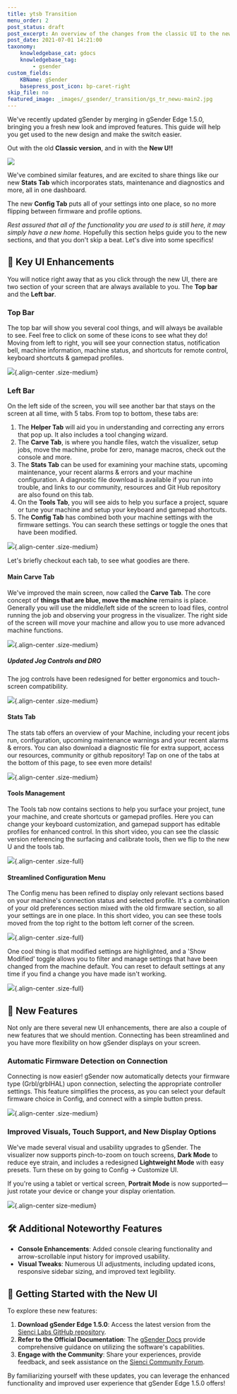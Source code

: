 ```yaml
---
title: ytsb Transition
menu_order: 2
post_status: draft
post_excerpt: An overview of the changes from the classic UI to the new and improved UI.
post_date: 2021-07-01 14:21:00
taxonomy:
    knowledgebase_cat: gdocs
    knowledgebase_tag:
        - gsender
custom_fields:
    KBName: gSender
    basepress_post_icon: bp-caret-right
skip_file: no
featured_image: _images/_gsender/_transition/gs_tr_newu-main2.jpg
---
```


We've recently updated gSender by merging in gSender Edge 1.5.0, bringing you a fresh new look and improved features. This guide will help you get used to the new design and make the switch easier.

Out with the old **Classic version**, and in with the **New U!!**

![](/_images/_gsender/_transition/gs_tr_newu-main2.jpg)

We've combined similar features, and are excited to share things like our new **Stats Tab** which incorporates stats, maintenance and diagnostics and more, all in one dashboard.

The new **Config Tab** puts all of your settings into one place, so no more flipping between firmware and profile options.

*Rest assured that all of the functionality you are used to is still here, it may simply have a new home.* Hopefully this section helps guide you to the new sections, and that you don't skip a beat. Let's dive into some specifics!

## 🌟 Key UI Enhancements

You will notice right away that as you click through the new UI, there are two section of your screen that are always available to you. The **Top bar** and the **Left bar**.

### Top Bar

The top bar will show you several cool things, and will always be available to see. Feel free to click on some of these icons to see what they do! Moving from left to right, you will see your connection status, notification bell, machine information, machine status, and shortcuts for remote control, keyboard shortcuts & gamepad profiles.

![](/_images/_gsender/_transition/gs_tr_top-bar.jpg){.align-center .size-medium}

### Left Bar

On the left side of the screen, you will see another bar that stays on the screen at all time, with 5 tabs. From top to bottom, these tabs are:

1. The **Helper Tab** will aid you in understanding and correcting any errors that pop up. It also includes a tool changing wizard.
1. The **Carve Tab**, is where you handle files, watch the visualizer, setup jobs, move the machine, probe for zero, manage macros, check out the console and more.
1. The **Stats Tab** can be used for examining your machine stats, upcoming maintenance, your recent alarms & errors and your machine configuration. A diagnostic file download is available if you run into trouble, and links to our community, resources and Git Hub repository are also found on this tab.
1. On the **Tools Tab**, you will see aids to help you surface a project, square or tune your machine and setup your keyboard and gamepad shortcuts.
1. The **Config Tab** has combined both your machine settings with the firmware settings. You can search these settings or toggle the ones that have been modified.

![](/_images/_gsender/_transition/gs_tr_left-bar.jpg){.align-center .size-medium}

Let's briefly checkout each tab, to see what goodies are there.

#### **Main Carve Tab**

We've improved the main screen, now called the **Carve Tab**.  The core concept of **things that are blue, move the machine** remains is place. Generally you will use the middle/left side of the screen to load files, control running the job and observing your progress in the visualizer. The right side of the screen will move your machine and allow you to use more advanced machine functions.

![](/_images/_gsender/_transition/gs_tr_carvemain.jpg){.align-center .size-medium}

##### **Updated Jog Controls and DRO**

The jog controls have been redesigned for better ergonomics and touch-screen compatibility.

![](/_images/_gsender/_transition/gs_tr_comp-jog.jpg){.align-center .size-medium}

#### **Stats Tab**

The stats tab offers an overview of your Machine, including your recent jobs run, configuration, upcoming maintenance warnings and your recent alarms & errors. You can also download a diagnostic file for extra support, access our resources, community or github repository! Tap on one of the tabs at the bottom of this page, to see even more details!

![](/_images/_gsender/_transition/gs_tr_status.jpg){.align-center .size-medium}

#### **Tools Management**

The Tools tab now contains sections to help you surface your project, tune your machine, and create shortcuts or gamepad profiles. Here you can change your keyboard customization, and gamepad support has editable profiles for enhanced control. In this short video, you can see the classic version referencing the surfacing and calibrate tools, then we flip to the new U and the tools tab.

![](/_images/_gsender/_transition/gs_tr_surface.gif){.align-center .size-full}

#### **Streamlined Configuration Menu**

The Config menu has been refined to display only relevant sections based on your machine's connection status and selected profile. It's a combination of your old preferences section mixed with the old firmware section, so all your settings are in one place. In this short video, you can see these tools moved from the top right to the bottom left corner of the screen.

![](../_images/_gsender/_transition/gs_tr_firmwarenew.gif){.align-center .size-full}

One cool thing is that modified settings are highlighted, and a 'Show Modified' toggle allows you to filter and manage settings that have been changed from the machine default. You can reset to default settings at any time if you find a change you have made isn't working.

![](/_images/_gsender/_transition/gs_tr_modified.gif){.align-center .size-full}

## 🌟 **New Features**

Not only are there several new UI enhancements, there are also a couple of new features that we should mention. Connecting has been streamlined and you have more flexibility on how gSender displays on your screen.

### **Automatic Firmware Detection on Connection**

Connecting is now easier! gSender now automatically detects your firmware type (Grbl/grblHAL) upon connection, selecting the appropriate controller settings. This feature simplifies the process, as you can select your default firmware choice in Config, and connect with a simple button press.

![](/_images/_gsender/_transition/gs_tr_connect-auto.gif){.align-center .size-medium}

### **Improved Visuals, Touch Support, and New Display Options**

We've made several visual and usability upgrades to gSender. The visualizer now supports pinch-to-zoom on touch screens, **Dark Mode** to reduce eye strain, and includes a redesigned **Lightweight Mode** with easy presets. Turn these on by going to Config -> Customize UI.

If you're using a tablet or vertical screen, **Portrait Mode** is now supported—just rotate your device or change your display orientation.

![](/_images/_gsender/_transition/gs_tr_portrait.jpg){.align-center size-medium}

## 🛠️ Additional Noteworthy Features

* **Console Enhancements**: Added console clearing functionality and arrow-scrollable input history for improved usability.
* **Visual Tweaks**: Numerous UI adjustments, including updated icons, responsive sidebar sizing, and improved text legibility.

## 📘 Getting Started with the New UI

To explore these new features:

1. **Download gSender Edge 1.5.0**: Access the latest version from the [Sienci Labs GitHub repository](https://github.com/Sienci-Labs/gsender/releases).
2. **Refer to the Official Documentation**: The [gSender Docs](https://resources.sienci.com/view/gs-using-gsender/) provide comprehensive guidance on utilizing the software's capabilities.
3. **Engage with the Community**: Share your experiences, provide feedback, and seek assistance on the [Sienci Community Forum](https://forum.sienci.com/).

By familiarizing yourself with these updates, you can leverage the enhanced functionality and improved user experience that gSender Edge 1.5.0 offers!

